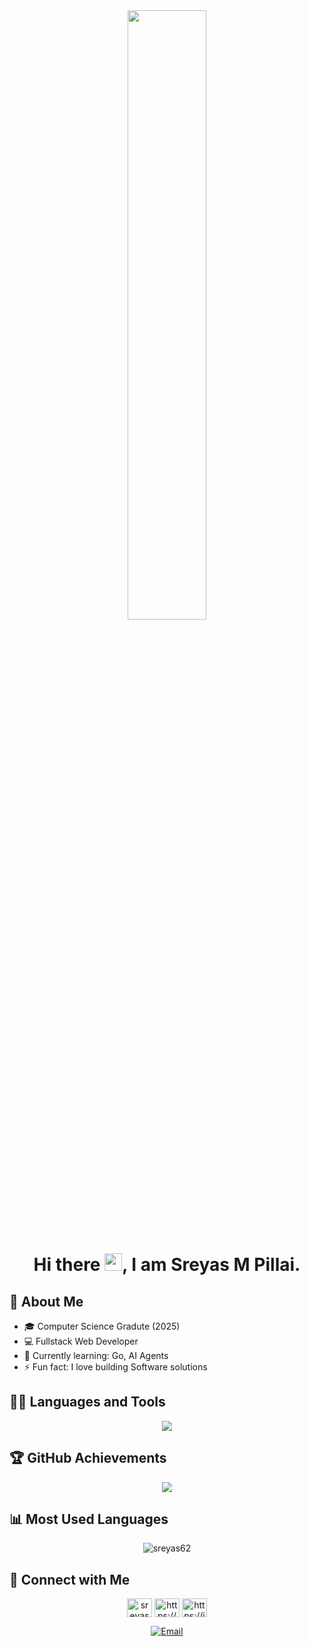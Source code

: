 <div align="center">
  <a href="#">
    <img width="50%" height="auto" src="https://miro.medium.com/v2/resize:fit:828/1*IRGHmiGsa16stedQvIaZfw.gif"/>
  </a>
  <h1 align="center">Hi there <img src="https://media.giphy.com/media/hvRJCLFzcasrR4ia7z/giphy.gif" width="28">, I am Sreyas M Pillai.</h1>
</div>


## 👋 About Me

- 🎓 Computer Science Gradute (2025)
- 💻 Fullstack Web Developer
- 🌱 Currently learning: Go, AI Agents
- ⚡ Fun fact: I love building Software solutions


## 👨‍💻 Languages and Tools

<p align="center">
  <a href="https://skillicons.dev">
    <img src="https://skillicons.dev/icons?i=javascript,react,express,flask,django,next,mongodb,mysql,postgres,npm,yarn,postman,netlify,vercel,notion,replit,linux,vscode,html,css,aws,gcp,docker,styledcomponents,java,tailwind,bootstrap,python,c,git,github,bash,discord,figma,firebase,jest,mysql,nodejs,ps,powershell,&perline=8" />
  </a>
</p>

## 🏆 GitHub Achievements

<p align="center">
  <img src="https://github-profile-trophy.vercel.app/?username=sreyas62&theme=algolia&no-frame=true&margin-w=8&row=1&column=7" />
</p>


## 📊 Most Used Languages

<p align="center">
  <img src="https://github-readme-stats.vercel.app/api/top-langs?username=sreyas62&show_icons=true&locale=en&layout=compact" alt="sreyas62" />
</p>


## 🤝 Connect with Me

<p align="center">
  <a href="https://twitter.com/finato_" target="blank"><img align="center" src="https://raw.githubusercontent.com/rahuldkjain/github-profile-readme-generator/master/src/images/icons/Social/twitter.svg" alt="sreyas_murali_" height="30" width="40" /></a>
  <a href="https://www.linkedin.com/in/sreyasmpillai/" target="blank"><img align="center" src="https://raw.githubusercontent.com/rahuldkjain/github-profile-readme-generator/master/src/images/icons/Social/linked-in-alt.svg" alt="https://www.linkedin.com/in/sreyas-m-pillai/" height="30" width="40" /></a>
  <a href="https://instagram.com/__finato___08__?igshid=zddkntzintm=" target="blank"><img align="center" src="https://raw.githubusercontent.com/rahuldkjain/github-profile-readme-generator/master/src/images/icons/Social/instagram.svg" alt="https://instagram.com/__finato___08__?igshid=zddkntzintm=" height="30" width="40" /></a>
</p>

<p align="center">
  <a href="mailto:sreyasmpillai2049@gmail.com">
    <img align="center" src="https://img.shields.io/badge/Email-sreyasmpillai2049@gmail.com-blue?style=for-the-badge&logo=gmail" alt="Email" />
  </a>
</p>


<!-- ---

## 📈 Activity Graph

<p align="center">
  <img src="https://github-readme-activity-graph.vercel.app/graph?username=sreyas62&theme=react-dark" />
</p>


 -->
